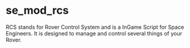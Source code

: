 # se_mod_rcs
RCS stands for Rover Control System and is a InGame Script for Space Engineers. It is designed to manage and control several things of your Rover.